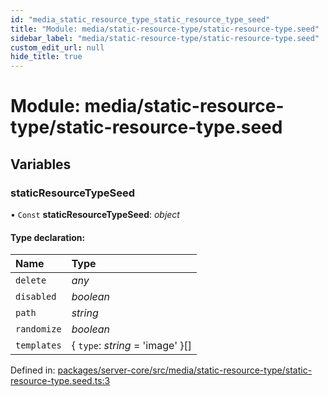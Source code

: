 ```yaml
---
id: "media_static_resource_type_static_resource_type_seed"
title: "Module: media/static-resource-type/static-resource-type.seed"
sidebar_label: "media/static-resource-type/static-resource-type.seed"
custom_edit_url: null
hide_title: true
---
```


# Module: media/static-resource-type/static-resource-type.seed

## Variables

### staticResourceTypeSeed

• `Const` **staticResourceTypeSeed**: *object*

#### Type declaration:

| Name | Type |
| :------ | :------ |
| `delete` | *any* |
| `disabled` | *boolean* |
| `path` | *string* |
| `randomize` | *boolean* |
| `templates` | { `type`: *string* = 'image' }[] |

Defined in: [packages/server-core/src/media/static-resource-type/static-resource-type.seed.ts:3](https://github.com/xr3ngine/xr3ngine/blob/7e8e151f1/packages/server-core/src/media/static-resource-type/static-resource-type.seed.ts#L3)
